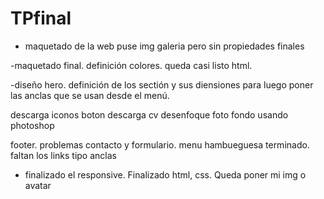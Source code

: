 # TPfinal
- maquetado de la web
puse img galeria pero sin propiedades finales


-maquetado final. definición colores. queda casi listo html.

-diseño hero. definición de los sectión y sus diensiones para luego poner las anclas que se usan desde el menú.

descarga iconos
boton descarga cv
desenfoque foto fondo usando photoshop

footer. problemas contacto y formulario. 
menu hambueguesa terminado. faltan los links tipo anclas

- finalizado el responsive. Finalizado html, css.
Queda poner mi img o avatar
